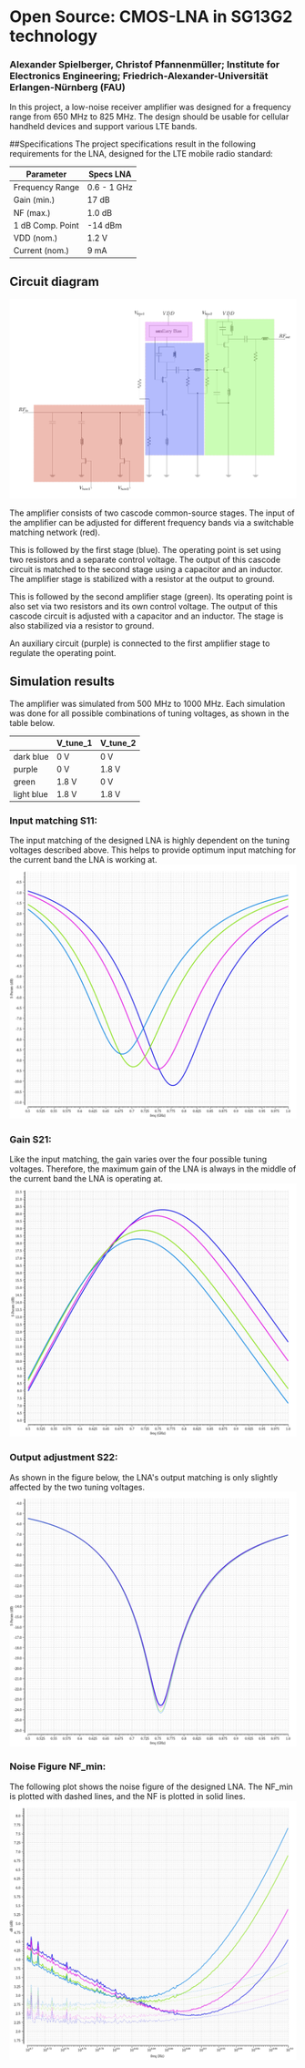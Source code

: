 # Open Source: CMOS-LNA in SG13G2 technology


### Alexander Spielberger, Christof Pfannenmüller; Institute for Electronics Engineering; Friedrich-Alexander-Universität Erlangen-Nürnberg (FAU) 


In this project, a low-noise receiver amplifier was designed for a frequency range from 650 MHz to 825 MHz. The design should be usable for cellular handheld devices and support various LTE bands.

##Specifications
The project specifications result in the following requirements for the LNA, designed for the LTE mobile radio standard:

| Parameter        | Specs LNA   |
|------------------|-------------|
| Frequency Range  | 0.6 - 1 GHz |
| Gain (min.)      | 17 dB       |
| NF (max.)        | 1.0 dB      |
| 1 dB Comp. Point | -14 dBm     |
| VDD (nom.)       | 1.2 V       |
| Current (nom.)   | 9 mA        |


## Circuit diagram

![Circuit diagram](img/schem_lna_bb.png)

The amplifier consists of two cascode common-source stages. 
The input of the amplifier can be adjusted for different frequency bands via a switchable matching network (red).

This is followed by the first stage (blue). The operating point is set using two resistors and a separate control voltage. The output of this cascode circuit is matched to the second stage using a capacitor and an inductor.
The amplifier stage is stabilized with a resistor at the output to ground.

This is followed by the second amplifier stage (green). Its operating point is also set via two resistors and its own control voltage.
The output of this cascode circuit is adjusted with a capacitor and an inductor. The stage is also stabilized via a resistor to ground.

An auxiliary circuit (purple) is connected to the first amplifier stage to regulate the operating point.

## Simulation results

The amplifier was simulated from 500 MHz to 1000 MHz.
Each simulation was done for all possible combinations of tuning voltages, as shown in the table below.

|					| V_tune_1  |V_tune_2|
|------------------|-------------|-------------|
| dark blue  | 0 V |0 V|
| purple      | 0 V       |1.8 V  |
| green       | 1.8 V     |0 V|
| light blue | 1.8 V     |1.8 V|




### Input matching S11:
The input matching of the designed LNA is highly dependent on the tuning voltages described above. This helps to provide optimum input matching for the current band the LNA is working at.
![Input matching S11](img/LNA_S11.png)

### Gain S21:
Like the input matching, the gain varies over the four possible tuning voltages. Therefore, the maximum gain of the LNA is always in the middle of the current band the LNA is operating at. 
![Gain S21](img/LNA_S21.png)

### Output adjustment S22:
As shown in the figure below, the LNA's output matching is only slightly affected by the two tuning voltages.
![Output adjustment S22](img/LNA_S22.png)

### Noise Figure NF_min:
The following plot shows the noise figure of the designed LNA. The NF_min is plotted with dashed lines, and the NF is plotted in solid lines.
![Noise Figure](img/LNA_NF_NFmin.png)

